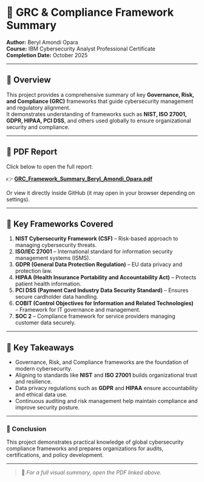 # 🧠 GRC & Compliance Framework Summary

**Author:** Beryl Amondi Opara  
**Course:** IBM Cybersecurity Analyst Professional Certificate  
**Completion Date:** October 2025  

---

## 📘 Overview
This project provides a comprehensive summary of key **Governance, Risk, and Compliance (GRC)** frameworks that guide cybersecurity management and regulatory alignment.  
It demonstrates understanding of frameworks such as **NIST, ISO 27001, GDPR, HIPAA, PCI DSS**, and others used globally to ensure organizational security and compliance.

---

## 📄 PDF Report
Click below to open the full report:

👉 [**GRC_Framework_Summary_Beryl_Amondi_Opara.pdf**](./GRC_Framework_Summary_Beryl_Amondi_Opara.pdf)

Or view it directly inside GitHub (it may open in your browser depending on settings).  

---

## 🧩 Key Frameworks Covered
1. **NIST Cybersecurity Framework (CSF)** – Risk-based approach to managing cybersecurity threats.  
2. **ISO/IEC 27001** – International standard for information security management systems (ISMS).  
3. **GDPR (General Data Protection Regulation)** – EU data privacy and protection law.  
4. **HIPAA (Health Insurance Portability and Accountability Act)** – Protects patient health information.  
5. **PCI DSS (Payment Card Industry Data Security Standard)** – Ensures secure cardholder data handling.  
6. **COBIT (Control Objectives for Information and Related Technologies)** – Framework for IT governance and management.  
7. **SOC 2** – Compliance framework for service providers managing customer data securely.

---

## 🧠 Key Takeaways
- Governance, Risk, and Compliance frameworks are the foundation of modern cybersecurity.  
- Aligning to standards like **NIST** and **ISO 27001** builds organizational trust and resilience.  
- Data privacy regulations such as **GDPR** and **HIPAA** ensure accountability and ethical data use.  
- Continuous auditing and risk management help maintain compliance and improve security posture.

---

### 🏁 Conclusion
This project demonstrates practical knowledge of global cybersecurity compliance frameworks and prepares organizations for audits, certifications, and policy development.  

---

> 📎 *For a full visual summary, open the PDF linked above.*
